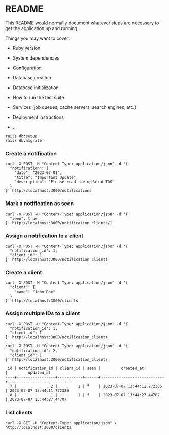# README

This README would normally document whatever steps are necessary to get the
application up and running.

Things you may want to cover:

* Ruby version

* System dependencies

* Configuration

* Database creation

* Database initialization

* How to run the test suite

* Services (job queues, cache servers, search engines, etc.)

* Deployment instructions

* ...

```shell
rails db:setup
rails db:migrate
```


### Create a notification
```shell
curl -X POST -H "Content-Type: application/json" -d '{
  "notification": {
    "date": "2023-07-01",
    "title": "Important Update",
    "description": "Please read the updated TOS"
  }
}' http://localhost:3000/notifications
```

### Mark a notification as seen
```shell
curl -X POST -H "Content-Type: application/json" -d '{
  "seen": true
}' http://localhost:3000/notification_clients/1
```

### Assign a notification to a client
```shell
curl -X POST -H "Content-Type: application/json" -d '{
  "notification_id": 1,
  "client_id": 1
}' http://localhost:3000/notification_clients
```

### Create a client
```shell
curl -X POST -H "Content-Type: application/json" -d '{
  "client": {
    "name": "John Doe"
  }
}' http://localhost:3000/clients
```

### Assign multiple IDs to a client
```shell
curl -X POST -H "Content-Type: application/json" -d '{
  "notification_id": 1,
  "client_id": 1
}' http://localhost:3000/notification_clients
```

```shell
curl -X POST -H "Content-Type: application/json" -d '{
  "notification_id": 2,
  "client_id": 1
}' http://localhost:3000/notification_clients
```

```
 id | notification_id | client_id | seen |         created_at         |         updated_at
----+-----------------+-----------+------+----------------------------+----------------------------
  7 |               2 |         1 | f    | 2023-07-07 13:44:11.772385 | 2023-07-07 13:44:11.772385
  8 |               1 |         1 | f    | 2023-07-07 13:44:27.44707  | 2023-07-07 13:44:27.44707
  ```

### List clients
```shell
curl -X GET -H "Content-Type: application/json" \
http://localhost:3000/clients
```


